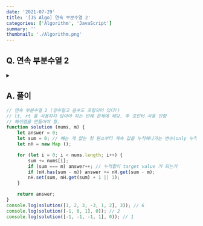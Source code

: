 ```yaml
---
date: '2021-07-29'
title: '[JS Algo] 연속 부분수열 2'
categories: ['Algorithm', 'JavaScript']
summary: ''
thumbnail: './Algorithm.png'
---
```


## Q. 연속 부분수열 2
<details>
<summary></summary>
<div markdown="1">       

</div>
</details>


## A. 풀이


``` javascript
// 연속 부분수열 2 (양수말고 음수도 포함되어 있다!)
// lt, rt 를 사용하지 않아야 하는 반례 문제에 해당. 투 포인터 사용 안함
// 해쉬맵을 만들어야 함.
function solution (nums, m) {
    let answer = 0;
    let sum = 0; // 빼는 게 없는 첫 원소부터 계속 값을 누적해나가는 변수(only 누적합)
    let nH = new Map ();

    for (let i = 0; i < nums.length; i++) {
        sum += nums[i];
        if (sum === m) answer++; // 누적합이 target value 가 되는가
        if (nH.has(sum - m)) answer += nH.get(sum - m);
        nH.set(sum, nH.get(sum) + 1 || 1);
    }

    return answer;
}
console.log(solution([1, 2, 3, -3, 1, 2], 3)); // 6
console.log(solution([-1, 0, 1], 0)); // 2 
console.log(solution([-1, -1, -1, 1], 0)); // 1
```
